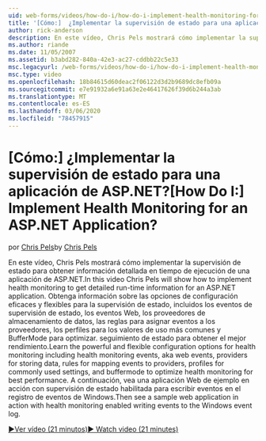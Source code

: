 ```yaml
---
uid: web-forms/videos/how-do-i/how-do-i-implement-health-monitoring-for-an-aspnet-application
title: '[Cómo:]  ¿Implementar la supervisión de estado para una aplicación de ASP.NET? | Microsoft Docs'
author: rick-anderson
description: En este vídeo, Chris Pels mostrará cómo implementar la supervisión de estado para obtener información detallada en tiempo de ejecución de una aplicación de ASP.NET. Obtenga información sobre las eficaces y...
ms.author: riande
ms.date: 11/05/2007
ms.assetid: b3abd282-840a-42e3-ac27-cddbb22c5e33
msc.legacyurl: /web-forms/videos/how-do-i/how-do-i-implement-health-monitoring-for-an-aspnet-application
msc.type: video
ms.openlocfilehash: 18b84615d60deac2f06122d3d2b9689dc8efb09a
ms.sourcegitcommit: e7e91932a6e91a63e2e46417626f39d6b244a3ab
ms.translationtype: MT
ms.contentlocale: es-ES
ms.lasthandoff: 03/06/2020
ms.locfileid: "78457915"
---
```

# <a name="how-do-i--implement-health-monitoring-for-an-aspnet-application"></a><span data-ttu-id="fbc78-105">[Cómo:]  ¿Implementar la supervisión de estado para una aplicación de ASP.NET?</span><span class="sxs-lookup"><span data-stu-id="fbc78-105">[How Do I:]  Implement Health Monitoring for an ASP.NET Application?</span></span>

<span data-ttu-id="fbc78-106">por [Chris Pels](https://twitter.com/chrispels)</span><span class="sxs-lookup"><span data-stu-id="fbc78-106">by [Chris Pels](https://twitter.com/chrispels)</span></span>

<span data-ttu-id="fbc78-107">En este vídeo, Chris Pels mostrará cómo implementar la supervisión de estado para obtener información detallada en tiempo de ejecución de una aplicación de ASP.NET.</span><span class="sxs-lookup"><span data-stu-id="fbc78-107">In this video Chris Pels will show how to implement health monitoring to get detailed run-time information for an ASP.NET application.</span></span> <span data-ttu-id="fbc78-108">Obtenga información sobre las opciones de configuración eficaces y flexibles para la supervisión de estado, incluidos los eventos de supervisión de estado, los eventos Web, los proveedores de almacenamiento de datos, las reglas para asignar eventos a los proveedores, los perfiles para los valores de uso más comunes y BufferMode para optimizar. seguimiento de estado para obtener el mejor rendimiento.</span><span class="sxs-lookup"><span data-stu-id="fbc78-108">Learn the powerful and flexible configuration options for health monitoring including health monitoring events, aka web events, providers for storing data, rules for mapping events to providers, profiles for commonly used settings, and buffermode to optimize health monitoring for best performance.</span></span> <span data-ttu-id="fbc78-109">A continuación, vea una aplicación Web de ejemplo en acción con supervisión de estado habilitada para escribir eventos en el registro de eventos de Windows.</span><span class="sxs-lookup"><span data-stu-id="fbc78-109">Then see a sample web application in action with health monitoring enabled writing events to the Windows event log.</span></span>

[<span data-ttu-id="fbc78-110">&#9654;Ver vídeo (21 minutos)</span><span class="sxs-lookup"><span data-stu-id="fbc78-110">&#9654; Watch video (21 minutes)</span></span>](https://channel9.msdn.com/Blogs/ASP-NET-Site-Videos/how-do-i-implement-health-monitoring-for-an-aspnet-application)
